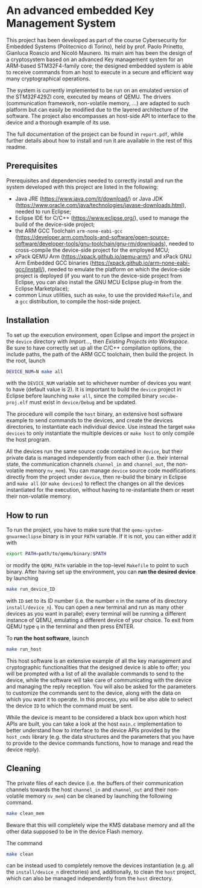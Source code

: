# An advanced embedded Key Management System
This project has been developed as part of the course Cybersecurity for Embedded Systems
(Politecnico di Torino), held by prof. Paolo Prinetto, Gianluca Roascio and Nicoló Maunero.
Its main aim has been the design of a cryptosystem based on an advanced Key management
system for an ARM-based STM32F4-family core; the designed embedded system is able to receive
commands from an host to execute in a secure and efficient way many cryptographical operations.

The system is currently implemented to be run on an emulated version of the STM32F429ZI
core, executed by means of QEMU. The drivers (communication framework, non-volatile
memory, ...) are adapted to such platform but can easily be modified due to the layered
architecture of the software.
The project also encompasses an host-side API to interface to the device and a thorough
example of its use.

The full documentation of the project can be found in `report.pdf`, while further details
about how to install and run it are available in the rest of this readme.

## Prerequisites
Prerequisites and dependencies needed to correctly install and run the system developed
with this project are listed in the following:
- Java JRE (https://www.java.com/it/download/) or Java JDK (https://www.oracle.com/java/technologies/javase-downloads.html),
  needed to run Eclipse;
- Eclipse IDE for C/C++ (https://www.eclipse.org/), used to manage the build of the device-side
  project;
- the ARM GCC Toolchain `arm-none-eabi-gcc` (https://developer.arm.com/tools-and-software/open-source-software/developer-tools/gnu-toolchain/gnu-rm/downloads),
  needed to cross-compile the device-side project for the employed MCU;
- xPack QEMU Arm (https://xpack.github.io/qemu-arm/) and xPack GNU Arm Embedded GCC binaries (https://xpack.github.io/arm-none-eabi-gcc/install/),
  needed to emulate the platform on which the device-side project is deployed (if you want to run the device-side project from Eclipse, you can also install the GNU MCU Eclipse plug-in from the Eclipse Marketplace);
- common Linux utilities, such as `make`, to use the provided `Makefile`, and a
  `gcc` distribution, to compile the host-side project.

## Installation
To set up the execution environment, open Eclipse and import the project in the `device`
directory with _Import..._, then _Existing Projects into Workspace_. Be sure to have correctly
set up all the C/C++ compilation options, the include paths, the path of the ARM GCC toolchain,
then build the project. In the root, launch

```bash
DEVICE_NUM=N make all
```

with the `DEVICE_NUM` variable set to whichever number of devices you want to have
(default value is 2). It is important to build the `device` project in Eclipse before
launching `make all`, since the compiled binary `secube-proj.elf` must exist in
`device/Debug` and be updated.

The procedure will compile the `host` binary, an extensive host software example to send
commands to the devices, and create the devices directories, to instantiate each individual
device. Use instead the target `make devices` to only instantiate the multiple devices or 
`make host` to only compile the host program.

All the devices run the same source code contained in `device`, but their private data is
managed independently from each other (i.e. their internal state, the communication channels
`channel_in` and `channel_out`, the non-volatile memory `nv_mem`).
You can manage `device` source code modifications directly from the project under `device`,
then re-build the binary in Eclipse and `make all` (or `make devices`) to reflect the changes on all
the devices instantiated for the execution, without having to re-instantiate them or reset
their non-volatile memory.

## How to run
To run the project, you have to make sure that the `qemu-system-gnuarmeclipse` binary is in
your `PATH` variable. If it is not, you can either add it with

```bash
export PATH=path/to/qemu/binary:$PATH
```

or modify the `QEMU_PATH` variable in the top-level `Makefile` to point to such binary.
After having set up the environment, you can **run the desired device** by launching

```bash
make run_device_ID
```

with `ID` set to its ID number (i.e. the number `n` in the name of its directory
`install/device_n`).
You can open a new terminal and run as many other devices as you want in parallel;
every terminal will be running a different instance of QEMU, emulating a different
device of your choice. To exit from QEMU type `q` in the terminal and then press ENTER.

To **run the host software**, launch

```bash
make run_host
```

This host software is an extensive example of all the
key management and cryptographic functionalities that the designed device is able to
offer; you will be prompted with a list of all the available commands to send to the
device, while the software will take care of communicating with the device and managing
the reply reception. You will also be asked for the parameters to customize the commands
sent to the device, along with the data on which you want it to operate.
In this process, you will be also able to select the device `ID` to which the command must be sent.

While the device is meant to be considered a black box upon which host APIs are built, you can take a look at the host `main.c` implementation to better understand how to interface to the device APIs provided by the `host_cmds` library (e.g. the data structures and the parameters that you have to provide to the device commands functions, how to manage and read the device reply).

## Cleaning
The private files of each device (i.e. the buffers of their communication channels
towards the host `channel_in` and `channel_out` and their non-volatile memory
`nv_mem`) can be cleaned by launching the following command.

```bash
make clean_mem
```

Beware that this will completely wipe the KMS database memory and all the other
data supposed to be in the device Flash memory.

The command

```bash
make clean
```

can be instead used to completely remove the devices instantiation (e.g. all the
`install/device_n` directories) and, additionally, to clean the `host` project, which can
also be managed independently from the `host` directory.
